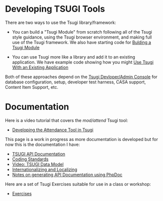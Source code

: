 Developing TSUGI Tools
======================

There are two ways to use the Tsugi library/framework:

* You can build a "Tsugi Module" from scratch following all of the
Tsugi style guidance, using the Tsugi browser environment, and
making full use of the Tsugi framework.
We also have starting code for
[Bulding a Tsugi Module](https://github.com/csev/tsugi-php-module)

* You can use Tsugi more like a library and add it to an existing
application.   We have example code showing how you might
[Use Tsugi With an Existing Application](https://github.com/csev/tsugi-php-standalone)

Both of these approaches depend on the
[Tsugi Devloper/Admin Console](https://github.com/csev/tsugi)
for database configuration, setup, developer test harness,
CASA support, Content Item Support, etc.

Documentation
=============

Here is a video tutorial that covers the _mod/attend_ Tsugi tool:

* [Developing the Attendance Tool in Tsugi](https://www.youtube.com/watch?v=xMK8IjUQuz8&index=4&list=PLlRFEj9H3Oj5WZUjVjTJVBN18ozYSWMhw)

This page is a work in progress as more documentation is developed but
for now this is the documentation I have:

* [TSUGI API Documentation](http://do1.dr-chuck.com/tsugi/phpdoc/)
* [Coding Standards](CODING.md)
* [Video: TSUGI Data Model](https://www.youtube.com/watch?v=zXdNQGuXvuo&list=PLlRFEj9H3Oj5WZUjVjTJVBN18ozYSWMhw&index=4)
* [Internationalizing and Localizing](I18N.md)
* [Notes on generating API Documentation using PhpDoc](PHPDOC.md)

Here are a set of Tsugi Exercises suitable for use in a class or workshop:

* [Exercises](https://github.com/csev/tsugi-php-exercises)



